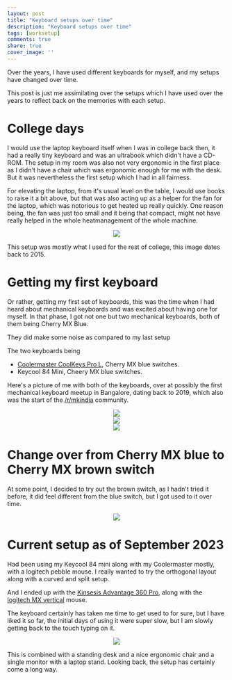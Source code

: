 ```yaml
---
layout: post
title: "Keyboard setups over time"
description: "Keyboard setups over time"
tags: [worksetup]
comments: true
share: true
cover_image: ''
---
```


Over the years, I have used different keyboards for myself, and my setups have changed over time.

This post is just me assimilating over the setups which I have used over the years to reflect back on the memories with each setup.

# College days

I would use the laptop keyboard itself when I was in college back then, it had a really tiny keyboard and was an ultrabook which didn't have a CD-ROM.
The setup in my room was also not very ergonomic in the first place as I didn't have a chair which was ergonomic enough for me with the desk. But it was nevertheless the first setup which I had in all fairness.

For elevating the laptop, from it's usual level on the table, I would use books to raise it a bit above, but that was also acting up as a helper for the fan for the laptop, which was notorious to get heated up really quickly. One reason being, the fan was just too small and it being that compact, might not have really helped in the whole heatmanagement of the whole machine.

<center><img src="/content/images/2023/09/IMG_2326.jpg"></center>

This setup was mostly what I used for the rest of college, this image dates back to 2015.

# Getting my first keyboard

Or rather, getting my first set of keyboards, this was the time when I had heard about mechanical keyboards and was excited about having one for myself. In that phase, I got not one but two mechanical keyboards, both of them being Cherry MX Blue.

They did make some noise as compared to my last setup

The two keyboards being
- [Coolermaster CoolKeys Pro L](https://www.coolermaster.com/catalog/peripheral/keyboards/masterkeys-pro-l/), Cherry MX blue switches.
- Keycool 84 Mini, Cheery MX blue switches.

Here's a picture of me with both of the keyboards, over at possibly the first mechanical keyboard meetup in Bangalore, dating back to 2019, which also was the start of the [/r/mkindia](https://reddit.com/r/mkindia) community.

<center><img src="/content/images/2023/09/img_1187.jpg"></center>

<center><img src="/content/images/2023/09/IMG_1175.JPG"></center>

<center><img src="/content/images/2023/09/IMG_1191.JPG"></center>

# Change over from Cherry MX blue to Cherry MX brown switch

At some point, I decided to try out the brown switch, as I hadn't tried it before, it did feel different from the blue switch, but I got used to it over time.

<center><img src="/content/images/2023/09/IMG_5593.JPG"></center>

# Current setup as of September 2023

Had been using my Keycool 84 mini along with my Coolermaster mostly, with a logitech pebble mouse. I really wanted to try the orthogonal layout along with a curved and split setup.

And I ended up with the [Kinsesis Advantage 360 Pro](https://kinesis-ergo.com/shop/adv360pro/), along with the [logitech MX vertical](https://www.logitech.com/de-de/products/mice/mx-vertical-ergonomic-mouse.910-005448.html) mouse.

The keyboard certainly has taken me time to get used to for sure, but I have liked it so far, the initial days of using it were super slow, but I am slowly getting back to the touch typing on it.

<center><img src="/content/images/2023/09/IMG_5593.JPG"></center>

This is combined with a standing desk and a nice ergonomic chair and a single monitor with a laptop stand. Looking back, the setup has certainly come a long way.

